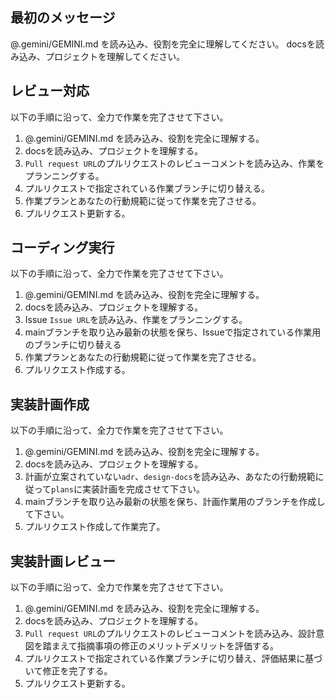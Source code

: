 ## 最初のメッセージ
@.gemini/GEMINI.md を読み込み、役割を完全に理解してください。
docsを読み込み、プロジェクトを理解してください。

## レビュー対応
以下の手順に沿って、全力で作業を完了させて下さい。
1. @.gemini/GEMINI.md を読み込み、役割を完全に理解する。
2. docsを読み込み、プロジェクトを理解する。
3. `Pull request URL`のプルリクエストのレビューコメントを読み込み、作業をプランニングする。
4. プルリクエストで指定されている作業ブランチに切り替える。
5. 作業プランとあなたの行動規範に従って作業を完了させる。
6. プルリクエスト更新する。

## コーディング実行
以下の手順に沿って、全力で作業を完了させて下さい。
1. @.gemini/GEMINI.md を読み込み、役割を完全に理解する。
2. docsを読み込み、プロジェクトを理解する。
3. Issue `Issue URL`を読み込み、作業をプランニングする。
4. mainブランチを取り込み最新の状態を保ち、Issueで指定されている作業用のブランチに切り替える
5. 作業プランとあなたの行動規範に従って作業を完了させる。
6. プルリクエスト作成する。

## 実装計画作成
以下の手順に沿って、全力で作業を完了させて下さい。
1. @.gemini/GEMINI.md を読み込み、役割を完全に理解する。
2. docsを読み込み、プロジェクトを理解する。
3. 計画が立案されていない`adr`、`design-docs`を読み込み、あなたの行動規範に従って`plans`に実装計画を完成させて下さい。
4. mainブランチを取り込み最新の状態を保ち、計画作業用のブランチを作成して下さい。
6. プルリクエスト作成して作業完了。

## 実装計画レビュー
以下の手順に沿って、全力で作業を完了させて下さい。
1. @.gemini/GEMINI.md を読み込み、役割を完全に理解する。
2. docsを読み込み、プロジェクトを理解する。
3. `Pull request URL`のプルリクエストのレビューコメントを読み込み、設計意図を踏まえて指摘事項の修正のメリットデメリットを評価する。
4. プルリクエストで指定されている作業ブランチに切り替え、評価結果に基づいて修正を完了する。
5. プルリクエスト更新する。

